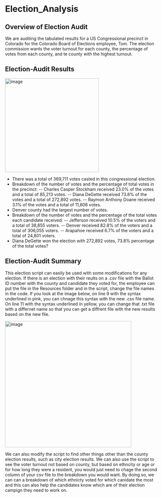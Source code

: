# Election_Analysis

## Overview of Election Audit
We are auditing the tabulated results for a US Congressional precinct in Colorado for the Colorado Board of Elections employee, Tom. The election commission wants the voter turnout for each county, the percentage of votes from each county, and te county with the highest turnout.

## Election-Audit Results
<img width="309" alt="image" src="https://user-images.githubusercontent.com/58046234/149229788-dc553e60-91ce-4c33-96d1-cb57ac7b1edc.png">

- There was a total of 369,711 votes casted in this congressional election.
- Breakdown of the number of votes and the percentage of total votes  in the precinct:
-- Charles Casper Stockham received 23.0% of the votes and a total of 85,213 votes.
-- Diana DeGette received 73.8% of the votes and a total of 272,892 votes.
-- Raymon Anthony Doane received 3.1% of the votes and a total of 11,606 votes.
- Denver county had the largest number of votes.
- Breakdown of the number of votes and the percentage of the total votes each candidate received:
-- Jefferson received 10.5% of the voters and a total of 38,855 voters.
-- Denver received 82.8% of the voters and a total of 306,055 voters.
-- Arapahoe received 6.7% of the voters and a total of 24,801 voters.
- Diana DeGette won the election with 272,892 votes, 73.8% percentage of the total votes?

## Election-Audit Summary

This election script can easily be used with some modifications for any election. If there is an election with their reults on a .csv file with the Ballot ID number with the county and candidate they voted for, the employee can put the file in the Resources folder and in the script, change the file names in the code. If you look at the image below, on line 9 with the syntax underlined in pink, you can chnage this syntax with the new .csv file name. On line 11 with the syntax underlined in yellow, you can change that .txt file with a differnet name so that you can get a diffrent file with the new results based on the new file.

<img width="416" alt="image" src="https://user-images.githubusercontent.com/58046234/149243394-1eebd6ca-a308-4e3a-a070-7aa9c1b6f486.png">

We can also modify the script to find other things other than the county election results, such as city election results. We can also use the script to see the voter turnout not based on county, but based on ethncity or age or for how long they were a resident, you would just need to chage the second column of your csv file to the breakdown you would want. By doing so, we can can a breakdown of which ethnicty voted for which canidate the most and this can also help the candidates know which are of their election campign they need to work on. 
